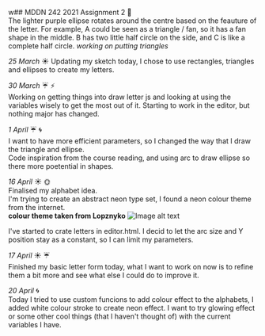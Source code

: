 w## MDDN 242 2021 Assignment 2
:memo:  
The lighter purple ellipse rotates around the centre based on the feauture of the letter. For example, A could be seen as a triangle / fan, so it has a fan shape in the middle. B has two little half circle on the side, and C is like a complete half circle.  *working on putting triangles* 

*25 March*  :sunny: 
Updating my sketch today, I chose to use rectangles, triangles and ellipses to create my letters.  

*30 March*  :umbrella: :zap:  
Working on getting things into draw letter js and looking at using the variables wisely to get the most out of it.  Starting to work in the editor, but nothing major has changed.  

*1 April* :umbrella: :cyclone:  
I want to have more efficient parameters, so I changed the way that I draw the triangle and ellipse.  
Code inspiration from the course reading, and using arc to draw ellipse so there more poetential in shapes. 

*16 April* :sunny: :sun_with_face:  
Finalised my alphabet idea.   
I'm trying to create an abstract neon type set, I found a neon colour theme from the internet.  
**colour theme taken from Lopznyko**
![Image alt text](https://cdn.dribbble.com/users/944284/screenshots/2373617/neon_palette.png?compress=1&resize=800x600)

I've started to crate letters in editor.html. I decid to let the arc size and Y position stay as a constant, so I can limit my parameters.

*17 April* :sunny: :umbrella:  
Finished my basic letter form today, what I want to work on now is to refine them a bit more and see what else I could do to improve it.  

*20 April* :cyclone:  
Today I tried to use custom funcions to add colour effect to the alphabets, I added white colour stroke to create neon effect.  I want to try glowing effect or some other cool things (that I haven't thought of) with the current variables I have.    